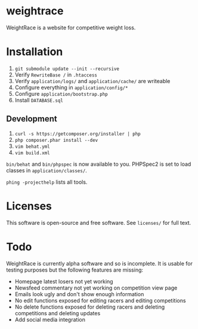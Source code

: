 # weightrace

WeightRace is a website for competitive weight loss.

# Installation

 1. `git submodule update --init --recursive`
 2. Verify `RewriteBase /` in `.htaccess`
 3. Verify `application/logs/` and `application/cache/` are writeable
 4. Configure everything in `application/config/*`
 5. Configure `application/bootstrap.php`
 6. Install `DATABASE.sql`

## Development

 1. `curl -s https://getcomposer.org/installer | php`
 2. `php composer.phar install --dev`
 3. `vim behat.yml`
 4. `vim build.xml`

`bin/behat` and `bin/phpspec` is now available to you. PHPSpec2 is set to load
classes in `application/classes/`.

`phing -projecthelp` lists all tools.

# Licenses

This software is open-source and free software. See `licenses/` for full text.

# Todo

WeightRace is currently alpha software and so is incomplete. It is usable for
testing purposes but the following features are missing:

 * Homepage latest losers not yet working
 * Newsfeed commentary not yet working on competition view page
 * Emails look ugly and don't show enough information
 * No edit functions exposed for editing racers and editing competitions
 * No delete functions exposed for deleting racers and deleting competitions
   and deleting updates
 * Add social media integration
